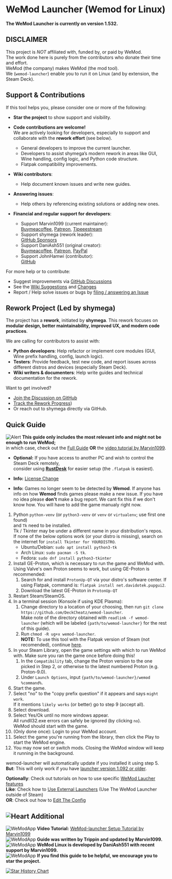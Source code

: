 # WeMod Launcher (Wemod for Linux)

**The WeMod Launcher is currently on version 1.532.**

## DISCLAIMER
This project is *NOT* affiliated with, funded by, or paid by WeMod.  
The work done here is purely from the contributors who donate their time and effort.  
WeMod (the company) makes WeMod (the mod tool).  
We (`wemod-launcher`) enable you to run it on Linux (and by extension, the Steam Deck).

## Support & Contributions

If this tool helps you, please consider one or more of the following:

* **Star the project** to show support and visibility.  
* **Code contributions are welcome!**  
  We are actively looking for developers, especially to support and collaborate with the **rework effort** (see below).
  * General developers to improve the current launcher.
  * Developers to assist shymega’s modern rework in areas like GUI, Wine handling, config logic, and Python code structure.
  * Flatpak compatibility improvements.
  
* **Wiki contributors**:
  * Help document known issues and write new guides.
  
* **Answering issues**:
  * Help others by referencing existing solutions or adding new ones.
  
* **Financial and regular support for developers**:
  * Support Marvin1099 (current maintainer):  
    [Buymeacoffee](https://www.buymeacoffee.com/marvin1099), [Patreon](https://www.patreon.com/marvin1099), [Tipeeestream](https://www.tipeeestream.com/marvin1099/tip)
  * Support shymega (rework leader):  
    [GitHub Sponsors](https://github.com/sponsors/shymega)
  * Support DaniAsh551 (original creator):  
    [Buymeacoffee](https://www.buymeacoffee.com/TIjUvF1), [Patreon](https://www.patreon.com/daniash551), [PayPal](https://www.paypal.com/donate/?hosted_button_id=D7Y43PT9HUEUY)
  * Support JohnHamwi (contributor):  
    [GitHub](https://github.com/JohnHamwi)

For more help or to contribute:
* Suggest improvements via [GitHub Discussions](https://github.com/DeckCheatz/wemod-launcher/discussions)
* See the [Wiki Suggestions](https://github.com/DeckCheatz/wemod-launcher/wiki/Suggestions) and [Changes](https://github.com/DeckCheatz/wemod-launcher/wiki/Changes)
* Report / Help solve issues or bugs by [filing / answering an Issue](https://github.com/DeckCheatz/wemod-launcher/issues)

## Rework Project (Led by shymega)

The project has a **rework**, initiated by **shymega**.
This rework focuses on **modular design, better maintainability, improved UX, and modern code practices**.

We are calling for contributors to assist with:
* **Python developers**: Help refactor or implement core modules (GUI, Wine prefix handling, config, launch logic).
* **Testers**: Provide feedback, test new code, and report issues across different distros and devices (especially Steam Deck).
* **Wiki writers & documenters**: Help write guides and technical documentation for the rework.

Want to get involved?
* [Join the Discussion on GitHub](https://github.com/DeckCheatz/wemod-launcher/discussions)
* [Track the Rework Progress](https://github.com/DeckCheatz/wemod-launcher/pull/180))
* Or reach out to shymega directly via GitHub.

## Quick Guide
![Alert](https://cdn.discordapp.com/emojis/1049837871772729354.gif?size=20&quality=lossless) **This guide only includes the most relevant info and might not be enough to run WeMod;**  
in which case, check out the [Full Guide](https://github.com/DeckCheatz/wemod-launcher/wiki/Full-Guide) **OR** the [video tutorial by Marvin1099](https://youtu.be/5UlVCZvIl1E).

- **Optional:** If you have access to another PC and wish to control the Steam Deck remotely,  
consider using **[RustDesk](https://github.com/rustdesk/rustdesk/releases/latest)** for easier setup (the `.flatpak` is easiest).

- **Info:** [License Change](https://github.com/DeckCheatz/wemod-launcher/discussions/131)

- **Info:** Games no longer seem to be detected by **Wemod**. If anyone has info on how **Wemod** finds games please make a new issue. If you have no idea please **don't** make a bug report. We cant fix this if we don't know how. You will have to add the game manualy right now.

1. Python `python-venv` (or `python3-venv` or `venv` or `virtualenv`; use first one found)  
   and `Tk` need to be installed.  
	Tk / Tkinter may be under a different name in your distribution's repos.  
	If none of the below options work (or your distro is missing), search on the internet for `install Tkinter for YOURDISTRO`.
	- Ubuntu/Debian: `sudo apt install python3-tk`
	- Arch Linux: `sudo pacman -S tk`.
	- Fedora: `sudo dnf install python3-tkinter`
3. Install GE-Proton, which is necessary to run the game and WeMod with. Using Valve's own Proton seems to work, but using GE-Proton is recommended:  
	1. Search for and install `ProtonUp-QT` via your distro's software center. If using Flatpak, command is: `flatpak install net.davidotek.pupgui2`.
	2. Download the latest GE-Proton in `ProtonUp-QT`  
4. Restart Steam/SteamOS.
5. In a terminal session (Konsole if using KDE Plasma):
	1. Change directory to a location of your choosing, then run `git clone https://github.com/DeckCheatz/wemod-launcher`.  
	Make note of the directory obtained with `readlink -f wemod-launcher` (which will be labeled `{path/to/wemod-launcher}` for the rest of this guide).
	2. Run `chmod -R ug+x wemod-launcher`.  
	**NOTE:** To use this tool with the Flatpak version of Steam (not recomended), continue [here](https://github.com/DeckCheatz/wemod-launcher/wiki/Steam-Flatpak-Usage).
6. In your Steam Library, open the game settings with which to run WeMod with. Make sure you ran the game once before doing this!
	1. In the `Compatibility` tab, change the Proton version to the one picked in Step 2, or otherwise to the latest numbered Proton (e.g. Proton-9.0).
	2. Under `Launch Options`, input `{path/to/wemod-launcher}/wemod %command%`.
7. Start the game.
8. Select "no" to the "copy prefix question" if it appears and says `might work`.  
   If it mentions `likely works` (or better) go to step 9 (accept all).
9. Select download.
10. Select Yes/Ok until no more windows appear.  
    All rundll32.exe errors can safely be ignored (by clicking `no`).  
	WeMod should start with the game.
11. (Only done once): Login to your WeMod account.
12. Select the game you're running from the library, then click the Play to start the WeMod engine.   
13. You may now set or switch mods. Closing the WeMod window will keep it running in the background.

wemod-launcher will automatically update if you installed it using step 5.  
**But**: This will only work if you have [launcher version 1.092 or older](https://github.com/DeckCheatz/wemod-launcher/wiki/The-Self-Update).

**Optionally**: Check out tutorials on how to use specific [WeMod Laucher features](https://github.com/DeckCheatz/wemod-launcher/wiki/Launcher-Tutorials)  
**Like**: Check how to [Use External Launchers](https://github.com/DeckCheatz/wemod-launcher/wiki/Using-External-Launchers) (Use The WeMod Launcher outside of Steam)  
**OR**: Check out how to [Edit The Config](https://github.com/DeckCheatz/wemod-launcher/wiki/Config-Usage)

## ![Heart](https://cdn.discordapp.com/emojis/1113579886439833690.gif?size=20&quality=lossless) Additional

![WeModApp](https://cdn.discordapp.com/emojis/761419274945953842.webp?size=20&quality=lossless) **Video Tutorial:** [WeMod-launcher Setup Tutorial by Marvin1099](https://youtu.be/5UlVCZvIl1E)  
![WeModApp](https://cdn.discordapp.com/emojis/1113579884749529198.gif?size=20&quality=lossless) **Guide was written by Trippin and updated by Marvin1099.**  
![WeModApp](https://cdn.discordapp.com/emojis/1113579884749529198.gif?size=20&quality=lossless) **WeMod Linux is developed by DaniAsh551 with recent support by Marvin1099.**  
![WeModApp](https://cdn.discordapp.com/emojis/999743709677633536.gif?size=20&quality=lossless) **If you find this guide to be helpful, we encourage you to star the project.**


<a href="https://star-history.com/#DeckCheatz/wemod-launcher&Date">
 <picture>
   <source media="(prefers-color-scheme: dark)" srcset="https://api.star-history.com/svg?repos=DeckCheatz/wemod-launcher&type=Date&theme=dark" />
   <source media="(prefers-color-scheme: light)" srcset="https://api.star-history.com/svg?repos=DeckCheatz/wemod-launcher&type=Date" />
   <img alt="Star History Chart" src="https://api.star-history.com/svg?repos=DeckCheatz/wemod-launcher&type=Date" />
 </picture>
</a>
